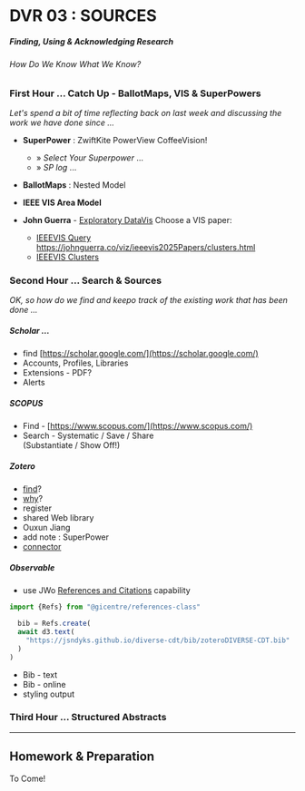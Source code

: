 # DVR 03 : SOURCES

##### Finding, Using & Acknowledging Research

###### How Do We Know What We Know?

### First Hour ... Catch Up - BallotMaps, VIS &amp; SuperPowers

_Let's spend a bit of time reflecting back on last week and discussing the work we have done since ..._

- **SuperPower** : ZwiftKite PowerView CoffeeVision!
  * » _Select Your Superpower_ ...
  * » _SP log_ ...

- **BallotMaps** : Nested Model
- **IEEE VIS Area Model**
- **John Guerra** - [Exploratory DataVis](https://johnguerra.co/viz/visPubNetwork/)
  Choose a VIS paper:
   - [IEEEVIS Query](https://johnguerra.co/viz/ieeevis2025Papers/index.html)
https://johnguerra.co/viz/ieeevis2025Papers/clusters.html
   - [IEEEVIS Clusters](https://johnguerra.co/viz/ieeevis2025Papers/clusters.html)

### Second Hour ... Search & Sources  

_OK, so how do we find and keepo track of the existing work that has been done ..._

##### Scholar ... 

 * find [https://scholar.google.com/](https://scholar.google.com/)
 * Accounts, Profiles, Libraries
 * Extensions - PDF?
 * Alerts

##### SCOPUS

 * Find - [https://www.scopus.com/](https://www.scopus.com/)
 * Search - Systematic / Save / Share<br/>(Substantiate / Show Off!)

##### Zotero

- [find](https://www.zotero.org)? 
- [why](https://www.zotero.org/why)? 
- register
- shared Web library
- Ouxun Jiang
- add note : SuperPower
- [connector](http://bit.ly/47tj29J)

##### Observable

- use JWo [References and Citations](https://observablehq.com/@gicentre/references-class) capability

```javaScript
import {Refs} from "@gicentre/references-class"
```

```javaScript
  bib = Refs.create(
  await d3.text(
    "https://jsndyks.github.io/diverse-cdt/bib/zoteroDIVERSE-CDT.bib"
  )
)
```
 
  - Bib - text
  - Bib - online
  - styling output

### Third Hour ... Structured Abstracts




---

## Homework &amp; Preparation

To Come!

<!--- HTML / CSS--->

<link rel="stylesheet" href="https://jsndyks.github.io/diverse-cdt/css/plan.css">

<!-- 
## Slides

- hopes
- values - human preparation : efficiency, sustainability, effectiveness
- andrienko
- Steph's plan
- Lens
- squiggle
 -->

<!-- 
### Values
| &nbsp; | &nbsp;                 |
|   -:| -                    |
|**Open** | We share our data, experience and perspectives, and welcome others|
|**Inquisitive** |  We are committed to learning from each other and from our partners |
|**Challenging** | We are critical and seek to make change where it is needed|
|**Diverse** | We seek, celebrate, and benefit from difference |
|**Collective** | We are a community that is more than the sum of its parts and that supports one another|
|**Creative** | We look for new and useful solutions, and are innovative in our thinking |
|**Playful** | We enjoy what we do and have some fun along the way|
|**Human** | We give each other the space to live|
 -->

<style>
    table, thead, tbody, tr, td, th {border:4px #fff solid}
    </style>